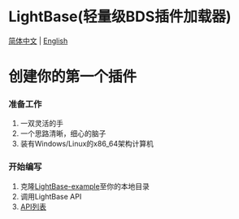 # LightBase(轻量级BDS插件加载器)

[简体中文](/) | [English](https://extcanary.github.io/LightBase-Docs/en/)

# 创建你的第一个插件
### 准备工作
1. 一双灵活的手
2. 一个思路清晰，细心的脑子
3. 装有Windows/Linux的x86_64架构计算机

### 开始编写
1. 克隆[LightBase-example](https://github.com/ExtcanaRy/LightBase-example)至你的本地目录
2. 调用LightBase API
2. [API列表](api/)